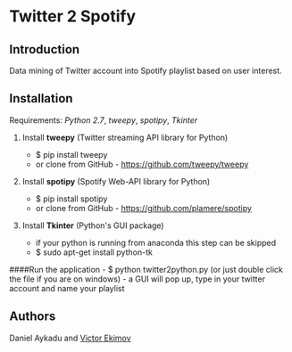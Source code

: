 Twitter 2 Spotify
==============

Introduction
-------
Data mining of Twitter account into Spotify playlist based on user interest.

Installation
-------
Requirements: *Python 2.7*, *tweepy*, *spotipy*, *Tkinter*

1. Install **tweepy** (Twitter streaming API library for Python)
	- $ pip install tweepy
	- or clone from GitHub - https://github.com/tweepy/tweepy

2. Install **spotipy** (Spotify Web-API library for Python)
	- $ pip install spotipy
	- or clone from GitHub - https://github.com/plamere/spotipy

3. Install **Tkinter** (Python's GUI package)
    - if your python is running from anaconda this step can be skipped
	- $ sudo apt-get install python-tk

####Run the application
	- $ python twitter2python.py (or just double click the file if you are on windows)
	- a GUI will pop up, type in your twitter account and name your playlist

Authors
-------
Daniel Aykadu and [Victor Ekimov](https://github.com/NorthernDemon)